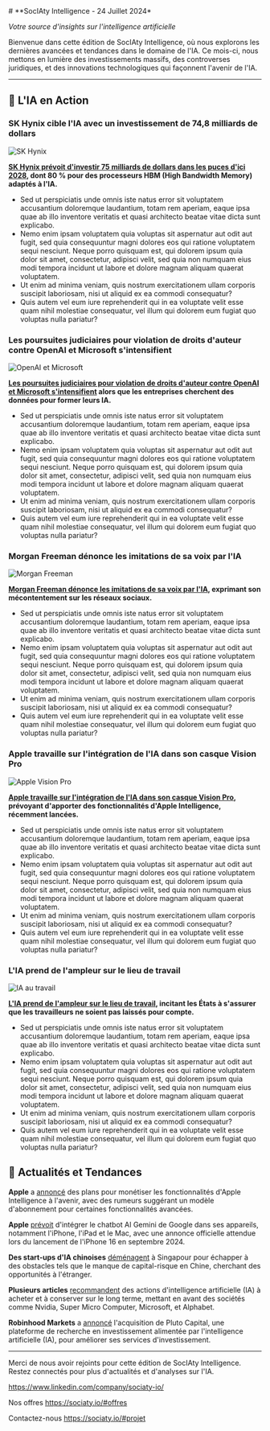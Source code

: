 <newsletter>
# **SocIAty Intelligence - 24 Juillet 2024*

*Votre source d'insights sur l'intelligence artificielle*

Bienvenue dans cette édition de SocIAty Intelligence, où nous explorons les dernières avancées et tendances dans le domaine de l'IA. Ce mois-ci, nous mettons en lumière des investissements massifs, des controverses juridiques, et des innovations technologiques qui façonnent l'avenir de l'IA.

---

## 🚀 L'IA en Action

### SK Hynix cible l'IA avec un investissement de 74,8 milliards de dollars
![SK Hynix](https://techbullion.com/wp-content/uploads/2024/07/SK-Hynix-Targets-AI-In-A-74.8B-Chip-Investment.png)

**[SK Hynix prévoit d'investir 75 milliards de dollars dans les puces d'ici 2028](https://techbullion.com/sk-hynix-targets-ai-in-a-74-8b-chip-investment/), dont 80 % pour des processeurs HBM (High Bandwidth Memory) adaptés à l'IA.**

- Sed ut perspiciatis unde omnis iste natus error sit voluptatem accusantium doloremque laudantium, totam rem aperiam, eaque ipsa quae ab illo inventore veritatis et quasi architecto beatae vitae dicta sunt explicabo.
- Nemo enim ipsam voluptatem quia voluptas sit aspernatur aut odit aut fugit, sed quia consequuntur magni dolores eos qui ratione voluptatem sequi nesciunt. Neque porro quisquam est, qui dolorem ipsum quia dolor sit amet, consectetur, adipisci velit, sed quia non numquam eius modi tempora incidunt ut labore et dolore magnam aliquam quaerat voluptatem.
- Ut enim ad minima veniam, quis nostrum exercitationem ullam corporis suscipit laboriosam, nisi ut aliquid ex ea commodi consequatur?
- Quis autem vel eum iure reprehenderit qui in ea voluptate velit esse quam nihil molestiae consequatur, vel illum qui dolorem eum fugiat quo voluptas nulla pariatur?

### Les poursuites judiciaires pour violation de droits d'auteur contre OpenAI et Microsoft s'intensifient
![OpenAI et Microsoft](https://i.insider.com/6681b8e91f0c1cd6d7300df2?width=1200&format=jpeg)

**[Les poursuites judiciaires pour violation de droits d'auteur contre OpenAI et Microsoft s'intensifient](https://www.msn.com/en-us/money/other/the-copyright-lawsuits-against-openai-are-piling-up-as-the-tech-company-seeks-data-to-train-its-ai/ar-BB1pam4q) alors que les entreprises cherchent des données pour former leurs IA.**

- Sed ut perspiciatis unde omnis iste natus error sit voluptatem accusantium doloremque laudantium, totam rem aperiam, eaque ipsa quae ab illo inventore veritatis et quasi architecto beatae vitae dicta sunt explicabo.
- Nemo enim ipsam voluptatem quia voluptas sit aspernatur aut odit aut fugit, sed quia consequuntur magni dolores eos qui ratione voluptatem sequi nesciunt. Neque porro quisquam est, qui dolorem ipsum quia dolor sit amet, consectetur, adipisci velit, sed quia non numquam eius modi tempora incidunt ut labore et dolore magnam aliquam quaerat voluptatem.
- Ut enim ad minima veniam, quis nostrum exercitationem ullam corporis suscipit laboriosam, nisi ut aliquid ex ea commodi consequatur?
- Quis autem vel eum iure reprehenderit qui in ea voluptate velit esse quam nihil molestiae consequatur, vel illum qui dolorem eum fugiat quo voluptas nulla pariatur?

### Morgan Freeman dénonce les imitations de sa voix par l'IA
![Morgan Freeman](https://th-i.thgim.com/public/incoming/2og3yh/article68354443.ece/alternates/LANDSCAPE_1200/Morgan%20Freeman.jpeg)

**[Morgan Freeman dénonce les imitations de sa voix par l'IA](https://www.thehindu.com/entertainment/movies/morgan-freeman-slams-ai-voice-imitations-of-himself/article68354365.ece), exprimant son mécontentement sur les réseaux sociaux.**

- Sed ut perspiciatis unde omnis iste natus error sit voluptatem accusantium doloremque laudantium, totam rem aperiam, eaque ipsa quae ab illo inventore veritatis et quasi architecto beatae vitae dicta sunt explicabo.
- Nemo enim ipsam voluptatem quia voluptas sit aspernatur aut odit aut fugit, sed quia consequuntur magni dolores eos qui ratione voluptatem sequi nesciunt. Neque porro quisquam est, qui dolorem ipsum quia dolor sit amet, consectetur, adipisci velit, sed quia non numquam eius modi tempora incidunt ut labore et dolore magnam aliquam quaerat voluptatem.
- Ut enim ad minima veniam, quis nostrum exercitationem ullam corporis suscipit laboriosam, nisi ut aliquid ex ea commodi consequatur?
- Quis autem vel eum iure reprehenderit qui in ea voluptate velit esse quam nihil molestiae consequatur, vel illum qui dolorem eum fugiat quo voluptas nulla pariatur?

### Apple travaille sur l'intégration de l'IA dans son casque Vision Pro
![Apple Vision Pro](https://techcrunch.com/wp-content/uploads/2024/06/Apple-Vision-Pro-global-availability-e1718041644616.jpg?resize=1200,676)

**[Apple travaille sur l'intégration de l'IA dans son casque Vision Pro](https://techcrunch.com/2024/06/30/apple-reportedly-working-to-bring-ai-to-the-vision-pro/), prévoyant d'apporter des fonctionnalités d'Apple Intelligence, récemment lancées.**

- Sed ut perspiciatis unde omnis iste natus error sit voluptatem accusantium doloremque laudantium, totam rem aperiam, eaque ipsa quae ab illo inventore veritatis et quasi architecto beatae vitae dicta sunt explicabo.
- Nemo enim ipsam voluptatem quia voluptas sit aspernatur aut odit aut fugit, sed quia consequuntur magni dolores eos qui ratione voluptatem sequi nesciunt. Neque porro quisquam est, qui dolorem ipsum quia dolor sit amet, consectetur, adipisci velit, sed quia non numquam eius modi tempora incidunt ut labore et dolore magnam aliquam quaerat voluptatem.
- Ut enim ad minima veniam, quis nostrum exercitationem ullam corporis suscipit laboriosam, nisi ut aliquid ex ea commodi consequatur?
- Quis autem vel eum iure reprehenderit qui in ea voluptate velit esse quam nihil molestiae consequatur, vel illum qui dolorem eum fugiat quo voluptas nulla pariatur?

### L'IA prend de l'ampleur sur le lieu de travail
![IA au travail](https://assets-varnish.triblive.com/2024/06/7493252_web1_7493252-bf73b6020142436ea81c88c6c3ceae1f.jpg)

**[L'IA prend de l'ampleur sur le lieu de travail](https://www.msn.com/en-us/money/careers/as-ai-gains-a-workplace-foothold-states-are-trying-to-make-sure-workers-dont-get-left-behind/ar-BB1p68Kh), incitant les États à s'assurer que les travailleurs ne soient pas laissés pour compte.**

- Sed ut perspiciatis unde omnis iste natus error sit voluptatem accusantium doloremque laudantium, totam rem aperiam, eaque ipsa quae ab illo inventore veritatis et quasi architecto beatae vitae dicta sunt explicabo.
- Nemo enim ipsam voluptatem quia voluptas sit aspernatur aut odit aut fugit, sed quia consequuntur magni dolores eos qui ratione voluptatem sequi nesciunt. Neque porro quisquam est, qui dolorem ipsum quia dolor sit amet, consectetur, adipisci velit, sed quia non numquam eius modi tempora incidunt ut labore et dolore magnam aliquam quaerat voluptatem.
- Ut enim ad minima veniam, quis nostrum exercitationem ullam corporis suscipit laboriosam, nisi ut aliquid ex ea commodi consequatur?
- Quis autem vel eum iure reprehenderit qui in ea voluptate velit esse quam nihil molestiae consequatur, vel illum qui dolorem eum fugiat quo voluptas nulla pariatur?

## 📰 Actualités et Tendances

**Apple** a [annoncé](https://www.firstpost.com/tech/apple-is-working-on-plans-to-monetise-apple-intelligence-ai-features-in-the-future-13787956.html) des plans pour monétiser les fonctionnalités d'Apple Intelligence à l'avenir, avec des rumeurs suggérant un modèle d'abonnement pour certaines fonctionnalités avancées.

**Apple** [prévoit](https://www.msn.com/en-in/lifestyle/shopping/apple-to-integrate-goggle-gemini-into-iphone-announcement-expected-at-iphone-16-launch-in-september/ar-BB1pbFA9) d'intégrer le chatbot AI Gemini de Google dans ses appareils, notamment l'iPhone, l'iPad et le Mac, avec une annonce officielle attendue lors du lancement de l'iPhone 16 en septembre 2024.

**Des start-ups d'IA chinoises** [déménagent](https://sg.finance.yahoo.com/news/chinas-ai-startups-head-to-singapore-in-a-bid-for-global-growth-055701854.html) à Singapour pour échapper à des obstacles tels que le manque de capital-risque en Chine, cherchant des opportunités à l'étranger.

**Plusieurs articles** [recommandent](https://www.msn.com/en-us/money/technology/3-artificial-intelligence-ai-stocks-to-buy-now-and-hold-for-decades/ar-BB1p7msU) des actions d'intelligence artificielle (IA) à acheter et à conserver sur le long terme, mettant en avant des sociétés comme Nvidia, Super Micro Computer, Microsoft, et Alphabet.

**Robinhood Markets** a [annoncé](https://www.androguider.com/2024/07/robinhood-acquires-pluto-to-integrate.html) l'acquisition de Pluto Capital, une plateforme de recherche en investissement alimentée par l'intelligence artificielle (IA), pour améliorer ses services d'investissement.

---

Merci de nous avoir rejoints pour cette édition de SocIAty Intelligence. Restez connectés pour plus d'actualités et d'analyses sur l'IA.

https://www.linkedin.com/company/sociaty-io/

Nos offres https://sociaty.io/#offres

Contactez-nous https://sociaty.io/#projet
</newsletter>